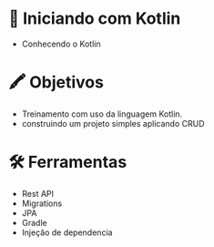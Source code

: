 # 🚀  Iniciando com Kotlin
- Conhecendo o Kotlin
# 🖍 Objetivos
- Treinamento com uso da linguagem Kotlin.
- construindo um projeto simples aplicando CRUD
# 🛠 Ferramentas
- Rest API
- Migrations
- JPA
- Gradle
- Injeção de dependencia
